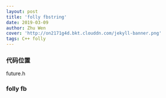 ```yaml
---
layout: post
title: 'folly fbstring'
date: 2019-03-09
author: Zhu Wen
cover: 'http://on2171g4d.bkt.clouddn.com/jekyll-banner.png'
tags: C++ folly
---
```


### 代码位置
future.h

### folly fb



